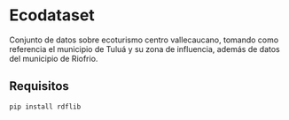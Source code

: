 # Ecodataset
Conjunto de datos sobre ecoturismo centro vallecaucano, tomando como referencia el municipio de Tuluá y su zona de influencia, además de datos del municipio de Riofrio.

## Requisitos
<code>pip install rdflib</code>
